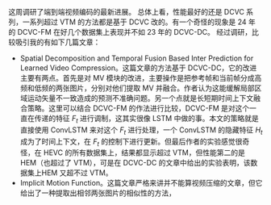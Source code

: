 这周调研了端到端视频编码的最新进展。
总体上看，性能最好的还是 DCVC 系列，一系列超过 VTM 的方法都是基于 DCVC 改的。有一个奇怪的现象是 24 年的 DCVC-FM 在好几个数据集上表现并不如 23 年的 DCVC-DC。
经过调研，比较吸引我的有如下几篇文章：
- Spatial Decomposition and Temporal Fusion Based  Inter Prediction for Learned Video Compression。这篇文章的方法基于 DCVC-DC，它的改进主要有两点。首先是对 MV 模块的改进，主要操作是把参考帧和当前帧分成高频和低频的两张图片，分别对他们提取 MV 并融合。作者认为这能缓解局部区域运动矢量不一致造成的预测不准确问题。另一个点就是长短期时间上下文融合策略。这里可以结合 DCVC-FM 的作法进行比较，DCVC-FM 是对这个一直在传递的特征 $F_{t}$ 进行调制，这其实很像 LSTM 中做的事。本文的策略就是直接使用 ConvLSTM 来对这个 $F_{t}$ 进行处理，一个 ConvLSTM 的隐藏特征 $H_{t}$ 成为了时间上下文，在 $F_{t}$ 的控制下进行更新。但最后作者的实验感觉很奇怪，在 HEVC 的所有数据集上，结果都显示超过 VTM，但性能第二的是 HEM（也超过了 VTM），可是在 DCVC-DC 的文章中给出的实验表明，该数据集上HEM 又超不过 VTM。
- Implicit Motion Function。这篇文章严格来讲并不能算视频压缩的文章，但它给出了一种提取出相邻两张图片的相似性的方法，
